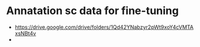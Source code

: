 # Annatation sc data for fine-tuning

- https://drive.google.com/drive/folders/1Qd42YNabzyr2pWt9xoY4cVMTAxsNBt4v
- 